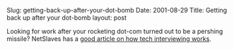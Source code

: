 Slug: getting-back-up-after-your-dot-bomb
Date: 2001-08-29
Title: Getting back up after your dot-bomb
layout: post

Looking for work after your rocketing dot-com turned out to be a pershing missile? NetSlaves has a <a href="http://www.netslaves.com/cgi-bin/yabb/YaBB.pl?board=005&amp;action=display&amp;num=998982039">good article on how tech interviewing works</a>.
